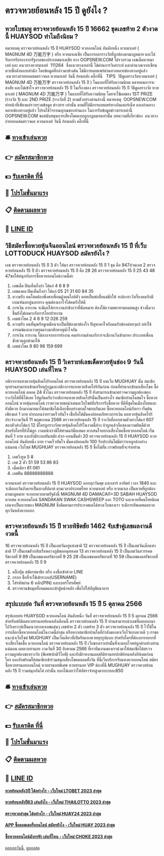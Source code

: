 # ตรวจหวยย้อนหลัง 15 ปี ดูยังไง ?
## หวยใบชมพู ตรวจหวยย้อนหลัง 15 ปี 16662 ชุดเลขท้าย 2 ตัวงวดนี้ HUAYSOD ทำไมถึงนิยม ?
หมายเหตุ ตรวจหวยย้อนหลัง 15 ปี HUAYSOD หวยออนไลน์ อันดับหนึ่ง หวยมาเลย์ ( MAGNUM 4D 万能万字 ) หรือ หวยมาเลเซีย เป็นการออกรางวัลที่ถูกต้องตามกฎหมาย และได้รับการรับรองจากรัฐบาลของประเทศมาเลเชีย
ทาง OOPSNEW.COM ได้รวบรวม เลขเด็ดหวยมาเลย์ และ แนวทางหวยมาเลย์  111264  ซึ่งแนวทางเหล่านี้ ได้ผ่านการวิเคราะห์ และคำนวณจากเซียนหวยชื่อดังหลายสำนัก โดยข้อมูลที่กล่าวมาข่างต้น ได้มีการเผยแพร่ผ่านทางหลายช่องทางอยู่แล้ว
 แนวทางถ่ายทอดสดตรวจผล หวยมาเลย์ วันนี้ ย้อนหลัง คลิ๊กที่นี่  
TIPS  วิธีดูผลรางวัลหวยมาเลย์ ( MAGNUM 4D 万能万字 ตรวจหวยย้อนหลัง 15 ปี ) ในแบบที่ได้รับความนิยม
หลายคนอาจจะสงสัย และไม่เข้าใจ ตรวจหวยย้อนหลัง 15 ปี ในเรื่องของ ตรวจหวยย้อนหลัง 15 ปี วิธีดูผลรางวัล หวยมาเลย์ ( MAGNUM 4D 万能万字 ) ในแบบที่ได้รับความนิยม โดยจะใช้ผลของ 1ST PRIZE (รางวัล 1) และ 2ND PRIZE (รางวัลที่ 2) ตามตัวอย่างด่านล่างนี้
หมายเหตุ  OOPSNEW.COM ทำหน้าที่เพียงแค่รวบรวมข้อมูล ข่าวสาร เท่านั้น ตามที่ได้มีการเผยแพร่ทางอินเตอร์เน็ท และผ่านทางหลายช่องทางอยู่แล้ว โปรดใช้วิจารณญาณของท่านเอง ในการรับข้อมูลข่าวสารเหล่านี้ OOPSNEW.COM ขอสนับสนุนการเสี่ยงโชคแบบถูกกฎหมายเท่านั้น
บทความที่เกี่ยวข้อง
 แนวทางถ่ายทอดสดตรวจผล หวยมาเลย์ วันนี้ ย้อนหลัง คลิ๊กที่นี่  

## 🛎 [ทางเข้าเล่นหวย](https://bit.ly/3BG5bNw)
## 👉 [สมัครสมาชิกหวย](https://bit.ly/3BG5bNw)
## 💵 [รับเครดิต ที่นี่](https://bit.ly/3C3mvgS)
## 👑 [โปรโมชั่นมาแรง](https://bit.ly/3C3mvgS)
## 📋 [ติดตามผลหวย](https://bit.ly/3C3mvgS)
## 📱 [LINE ID](https://bit.ly/3C3mvgS)

## วิธีสมัครซื้อหวยหุ้นจีนออนไลน์ ตรวจหวยย้อนหลัง 15 ปี ที่เว็บ LOTTODUCK HUAYSOD สมัครยังไง ?
เลข ตรวจหวยย้อนหลัง 15 ปี 3 ตัว ให้มา ตรวจหวยย้อนหลัง 15 ปี 1 ชุด คือ 947ส่วนเลข 2 ตรวจหวยย้อนหลัง 15 ปี ตัว ตรวจหวยย้อนหลัง 15 ปี คือ 28 26 ตรวจหวยย้อนหลัง 15 ปี 25 43 48 47ขอให้สนุกกับการซื้อหวยออนไลน์งวดนี้ค่ะ
1. เลขเด็ด ฝันเห็นกิ้งก่า ได้แก่ 4 6 8 9
2. เลขมงคล ฝันเห็นกิ้งก่า ได้แก่ 05 21 31 60 84 35
3. ความรัก คนโสดต้องพึ่งพาเพื่อนฝูงคนใกล้ตัว คอยเป็นพ่อสื่อแม่ชักให้ จะต้องระวังเรื่องคนรักมีเกณฑ์นอกลู่นอกทาง คุณต้องเอาใจใส่คนรักให้ดี
4. การเงิน การงาน จะมีผลให้การงานล่าช้ากว่าที่นัดหมาย ต้องใช้ความพยายามอดทนสูง ช่วงนี้ดวงขึ้นยังไม่เหมาะกับการโยกย้ายงาน
5. เลขนำโชค 2 4 8 9 12 026 259
6. ความรัก คนที่คุณรักดูเหมือนจะเป็นที่ต้องตาต้องใจ ปัญหาคาใจกับคนรักต้องค่อยๆแก้ อย่าใช้อารมณ์และความรุนแรงมาหักหาญน้ำใจกัน
7. การเงิน การงาน ได้ลาภจากการทำงาน คนทำงานด้านบริการจะมีงานวิ่งเข้ามาหา ประเภทเพื่อนชักชวนลูกค้ามาให้
8. เลขนำโชค 9 80 96 159 699

## ตรวจหวยย้อนหลัง 15 ปี วิเคราะห์เลขเด็ดหวยหุ้นช่อง 9 วันนี้ HUAYSOD เล่นที่ไหน ?
กติกาการแทงหวยหุ้นสิงคโปร์ออนไลน์ ตรวจหวยย้อนหลัง 15 ปี บนเว็บ MUGHUAY นั้น สมาชิกทุกท่านสามารถเข้ามาเรียนรู้กฏและกติกาการแทงหวยสิงคโปร์กันก่อน ก่อนที่ท่านจะเข้ามาเสี่ยงโชค ซื้อหวยออนไลน์ ตลอด 24 ชั่วโมง ตรวจหวยย้อนหลัง 15 ปี ยังสามารถเข้ามาตรวจความถูกต้องของรางวัลได้ที่นี่ได้เลย ไปดูกันครับว่ากติการแทงหวยสิงคโปร์นั้นเป็นอย่างไร
สมาชิกท่านใดสนใจ ซื้อหวยออนไลน์ หวยหุ้นออนไลน์ เราชาวหวยขอนำเสนอเว็บไซต์ที่บริการรับซื้อหวย ที่ดีที่สุดในเมืองไทยและยังมีหวย อีกมากมายมาให้สมาชิกได้เลือกซื้ออย่างตามใจชอบกันเลย ซื้อหวยออนไลน์กับเรา เริ่มต้นเพียงแค่ 1 บาท ฝากถอนง่ายรวดเร็วทันใจ เชื่อถือได้มั่นคงปลอดภัยทางการเงิน
ผลหวยหุ้นสิงคโปร์ ประจำงวดวันที่ 11 พฤษภาคม 2566 ตรวจหวยย้อนหลัง 15 ปี รางวัลที่ออกสามตัวตรงได้แก่ 607 สองตัวล่างได้แก่ 12 มีใครถูกรางวัลหวยหุ้นสิงคโปร์ในงวดนี้บ้าง ถ้าถูกแล้วก็แสดงความยินดีด้วย สำหรับใครที่ยังไม่ถูก งวดหน้าเรามีให้ท่านแก้มือเสมอ หากสนใจอยากเสี่ยงโชคซื้อหวยออนไลน์ เริ่มต้นที่ 1 บาท และยังมีระบบทันสมัย ฝาก-ถอนขั้นต่ำ 20 ตรวจหวยย้อนหลัง 15 ปี HUAYSOD หวยออนไลน์ อันดับหนึ่ง บาท รวดเร็วทันใจ มั่นคงปลอดภัย 100 รับประกันไม่มีคำว่าเทลูกค้าอย่างแน่นอน เว็บไซต์ MUGHUAY ตรวจหวยย้อนหลัง 15 ปี ซื้อไม่อั้น เราพร้อมที่จะจ่ายท่าน
1. เลขวิ่งรูด 5 8
2. เลข 2 ตัว 51 59 53 86 83
3. เม็ดเดียว 81 081
4. เลขฟัน 88888888888

หวยมาเลย์ ตรวจหวยย้อนหลัง 15 ปี HUAYSOD ออกทุกวันพุธ และเสาร์ อาทิตย์ เวลา 1840 และจะมีออกวันอังคารเป็นบางสัปดาห์ ตามเวลาประเทศไทย หวยมาเลย์ หรือ หวยมาเล เป็นหวยที่ถูกต้องตามกฏหมาย จะออกหวยตามรัฐดังนี้ MAGNUM 4D DAMACAI1+3D SABAH HUAYSOD หวยสด หวยออนไลน์ SANDAKAN SWAK CASHSWEEP และ TOTO และหวยที่คนไทยนิยมเล่นจะเป็นหวยของ MAGNUM ซึ่งติดตามการประกาศผลได้ทางเว็บของเรา จะมีการอัพเดทผลหวยทุกวันหลังหวยออก

## ตรวจหวยย้อนหลัง 15 ปี หวยพิชิตชัย 1462 จับเข้าคู่เลขผลงานดีงวดนี้
16 ตรวจหวยย้อนหลัง 15 ปี เป็นเลขวันครูแห่งชาติ
12 ตรวจหวยย้อนหลัง 15 ปี เป็นเลขวันเด็กแห่งชาติ
17 เป็นเลขตัวกลับเรือหลวงภูมิพลอดุลยเดช
13 ตรวจหวยย้อนหลัง 15 ปี เป็นเลขวันสวรรคตรัชกาลที่ 9
89 เป็นเลขมงคลรัชกาลที่ 9
25
28 เป็นเลขมงคลรัชกาลที่ 10
59 เป็นเลขมงคลรัชกาลที่ ตรวจหวยย้อนหลัง 15 ปี 9
1. คลิ๊กปุ่ม สมัครสมาชิก หรือ ลงชื่อเข้าด้วย LINE
2. กรอก ชื่อที่จะใช้เข้าระบบ(USERNAME)
3. ใส่รหัสผ่าน 6 หลัก(PIN) และเบอร์โทรศัพท์
4. ตรวจทานข้อมุลทั้งหมดและเข้าสู่หน้าหลัก เพื่อไปใส่บัญชีธนาคาร

## สรุปแบบย่อ วันที่ ตรวจหวยย้อนหลัง 15 ปี 5 ตุลาคม 2566
สรุปแบบย่อ HUAYSOD หวยออนไลน์ อันดับหนึ่ง วันที่ ตรวจหวยย้อนหลัง 15 ปี 5 ตุลาคม 2566 สำหรับสถิติผลหวยฮานอยย้อนหลังเดือนนี้ ตรวจหวยย้อนหลัง 15 ปี ท่านสามารถนำเลขที่เคยออกมาไปวิเคราะห์เป็นแนวทางหาเลขแม่นๆ เลขท้าย 2 ตัว เลขท้าย 3 ตัว ตรวจหวยย้อนหลัง 15 ปี ไว้ใช้ในการเลือกซื้อหวยออนไลน์ในงวดนี้ล่าสุด หรือหากสมาชิกท่านใดที่กำลังมองหาเว็บไว้แทงหวยดี ๆ เราขอแนะนำเว็บไซต์ MUGHUAY เป็นเว็บเดียวที่เปิดรับแทงหวยทุกรูปแบบ
สำหรับใครที่ต้องการอยากที่จะเสี่ยงโชคซื้อ หวยออนไลน์ ตรวจหวยย้อนหลัง 15 ปี เว็บของเราเท่านั้นที่จะตอบโจทย์ลูกค้าอย่างท่านแน่นอน
ผลหวยฮานอย งวดวันที่ 30 สิงหาคม 2566 ที่เราทีมงานของเรานำมาให้สมาชิกได้ตรวจความถูกต้องของรางวัล (พิเศษปกติวีไอพี) และยังมีรายงานผลสถิติฮานอยปกติย้อนหลังอัปเดตก่อนใคร และยังพร้อมให้สมาชิกเข้าร่วมสนุกเสี่ยงโชคตลอดทั้งวัน ที่นี่เว็บบริการรับแทงหวยออนไลน์ สมัครซื้อหวยฮานอยออนไลน์ หวยฮานอยพิเศษ หวยฮานอย VIP ต้องที่นี่ MUGHUAY ตรวจหวยย้อนหลัง 15 ปี รวมสนุกกันได้ เท่านั้น บอกได้เลยว่าให้อัตราจ่ายสูงมากบาทละ850

## 🛎 [ทางเข้าเล่นหวย](https://bit.ly/3BG5bNw)
## 👉 [สมัครสมาชิกหวย](https://bit.ly/3BG5bNw)
## 💵 [รับเครดิต ที่นี่](https://bit.ly/3C3mvgS)
## 👑 [โปรโมชั่นมาแรง](https://bit.ly/3C3mvgS)
## 📋 [ติดตามผลหวย](https://bit.ly/3C3mvgS)
## 📱 [LINE ID](https://bit.ly/3C3mvgS)

#### [หวยย้อนหลัง3ปี ได้อย่างไร - เว็บใหม่ LTOBET 2023 ล่าสุด](https://atom.io/themes/หวยย้อนหลัง3ปี%20ได้อย่างไร%20-%20เว็บใหม่%20ltobet%202023%20ล่าสุด)
#### [หวยย้อนหลังปี63 เล่นยังไง - เว็บใหม่ THAILOTTO 2023 ล่าสุด](https://atom.io/themes/หวยย้อนหลังปี63%20เล่นยังไง%20-%20เว็บใหม่%20thailotto%202023%20ล่าสุด)
#### [ตรวจหวยล่าสุด ได้อย่างไร - เว็บใหม่ HUAY24 2023 ล่าสุด](https://atom.io/themes/ตรวจหวยล่าสุด%20ได้อย่างไร%20-%20เว็บใหม่%20huay24%202023%20ล่าสุด)
#### [APP ซื้อลอตเตอรี่ออนไลน์ สมัครยังไง - เว็บใหม่ HUAY 2023 ล่าสุด](https://atom.io/themes/app%20ซื้อลอตเตอรี่ออนไลน์%20สมัครยังไง%20-%20เว็บใหม่%20huay%202023%20ล่าสุด)
#### [ซื้อหวยออนไลน์มังกรฟ้า เล่นที่ไหน - เว็บใหม่ CHOKE 2023 ล่าสุด](https://atom.io/themes/ซื้อหวยออนไลน์มังกรฟ้า%20เล่นที่ไหน%20-%20เว็บใหม่%20choke%202023%20ล่าสุด)

[ผลบอลวันนี้](https://siamsport.tv "ผลบอลวันนี้"), [ดูบอลสด](https://siamsport.tv/ดูบอลสด "ดูบอลสด")